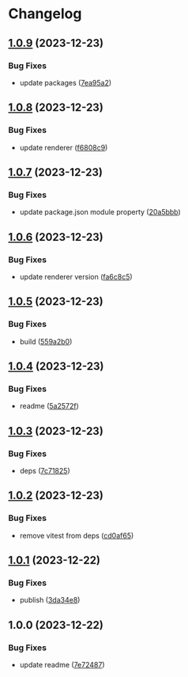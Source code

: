 # Changelog

## [1.0.9](https://github.com/pavophilip/react-shader-fiber/compare/stdlib-v1.0.8...stdlib-v1.0.9) (2023-12-23)


### Bug Fixes

* update packages ([7ea95a2](https://github.com/pavophilip/react-shader-fiber/commit/7ea95a2cb78b7c4f8499d8dc58cce5619e39e6d0))

## [1.0.8](https://github.com/pavophilip/react-shader-fiber/compare/stdlib-v1.0.7...stdlib-v1.0.8) (2023-12-23)


### Bug Fixes

* update renderer ([f6808c9](https://github.com/pavophilip/react-shader-fiber/commit/f6808c914697c66e4a7738b19739e7f83564f193))

## [1.0.7](https://github.com/pavophilip/react-shader-fiber/compare/stdlib-v1.0.6...stdlib-v1.0.7) (2023-12-23)


### Bug Fixes

* update package.json module property ([20a5bbb](https://github.com/pavophilip/react-shader-fiber/commit/20a5bbb64761161ad626c8dc70b986fb2b85ea26))

## [1.0.6](https://github.com/pavophilip/react-shader-fiber/compare/stdlib-v1.0.5...stdlib-v1.0.6) (2023-12-23)


### Bug Fixes

* update renderer version ([fa6c8c5](https://github.com/pavophilip/react-shader-fiber/commit/fa6c8c5548c3ba0c33b576448e7bb31a50b2a0bd))

## [1.0.5](https://github.com/pavophilip/react-shader-fiber/compare/stdlib-v1.0.4...stdlib-v1.0.5) (2023-12-23)


### Bug Fixes

* build ([559a2b0](https://github.com/pavophilip/react-shader-fiber/commit/559a2b064c114c1b3c3aab01217ccf2bfa86adc4))

## [1.0.4](https://github.com/pavophilip/react-shader-fiber/compare/stdlib-v1.0.3...stdlib-v1.0.4) (2023-12-23)


### Bug Fixes

* readme ([5a2572f](https://github.com/pavophilip/react-shader-fiber/commit/5a2572fd0c33c4c396d24b1fd2b1b6faa8e9c3c1))

## [1.0.3](https://github.com/pavophilip/react-shader-fiber/compare/stdlib-v1.0.2...stdlib-v1.0.3) (2023-12-23)


### Bug Fixes

* deps ([7c71825](https://github.com/pavophilip/react-shader-fiber/commit/7c71825aaa3320f81fcd1f8677df91b727136e75))

## [1.0.2](https://github.com/pavophilip/react-shader-fiber/compare/stdlib-v1.0.1...stdlib-v1.0.2) (2023-12-23)


### Bug Fixes

* remove vitest from deps ([cd0af65](https://github.com/pavophilip/react-shader-fiber/commit/cd0af659a67d9ff784ed361aec631f29ad3be86c))

## [1.0.1](https://github.com/pavophilip/react-shader-fiber/compare/stdlib-v1.0.0...stdlib-v1.0.1) (2023-12-22)


### Bug Fixes

* publish ([3da34e8](https://github.com/pavophilip/react-shader-fiber/commit/3da34e8ca065c04631ff49b19287818a8c109336))

## 1.0.0 (2023-12-22)


### Bug Fixes

* update readme ([7e72487](https://github.com/pavophilip/react-shader-fiber/commit/7e72487fe361a41e2f99f964f05602dab002e893))
